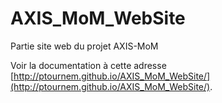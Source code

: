 # AXIS_MoM_WebSite
Partie site web du projet AXIS-MoM

Voir la documentation à cette adresse [http://ptournem.github.io/AXIS_MoM_WebSite/](http://ptournem.github.io/AXIS_MoM_WebSite/).
